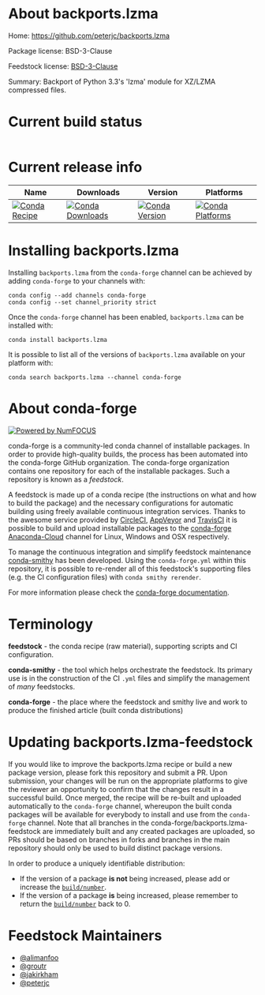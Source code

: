 About backports.lzma
====================

Home: https://github.com/peterjc/backports.lzma

Package license: BSD-3-Clause

Feedstock license: [BSD-3-Clause](https://github.com/conda-forge/backports.lzma-feedstock/blob/master/LICENSE.txt)

Summary: Backport of Python 3.3's 'lzma' module for XZ/LZMA compressed files.

Current build status
====================


<table>
</table>

Current release info
====================

| Name | Downloads | Version | Platforms |
| --- | --- | --- | --- |
| [![Conda Recipe](https://img.shields.io/badge/recipe-backports.lzma-green.svg)](https://anaconda.org/conda-forge/backports.lzma) | [![Conda Downloads](https://img.shields.io/conda/dn/conda-forge/backports.lzma.svg)](https://anaconda.org/conda-forge/backports.lzma) | [![Conda Version](https://img.shields.io/conda/vn/conda-forge/backports.lzma.svg)](https://anaconda.org/conda-forge/backports.lzma) | [![Conda Platforms](https://img.shields.io/conda/pn/conda-forge/backports.lzma.svg)](https://anaconda.org/conda-forge/backports.lzma) |

Installing backports.lzma
=========================

Installing `backports.lzma` from the `conda-forge` channel can be achieved by adding `conda-forge` to your channels with:

```
conda config --add channels conda-forge
conda config --set channel_priority strict
```

Once the `conda-forge` channel has been enabled, `backports.lzma` can be installed with:

```
conda install backports.lzma
```

It is possible to list all of the versions of `backports.lzma` available on your platform with:

```
conda search backports.lzma --channel conda-forge
```


About conda-forge
=================

[![Powered by NumFOCUS](https://img.shields.io/badge/powered%20by-NumFOCUS-orange.svg?style=flat&colorA=E1523D&colorB=007D8A)](http://numfocus.org)

conda-forge is a community-led conda channel of installable packages.
In order to provide high-quality builds, the process has been automated into the
conda-forge GitHub organization. The conda-forge organization contains one repository
for each of the installable packages. Such a repository is known as a *feedstock*.

A feedstock is made up of a conda recipe (the instructions on what and how to build
the package) and the necessary configurations for automatic building using freely
available continuous integration services. Thanks to the awesome service provided by
[CircleCI](https://circleci.com/), [AppVeyor](https://www.appveyor.com/)
and [TravisCI](https://travis-ci.com/) it is possible to build and upload installable
packages to the [conda-forge](https://anaconda.org/conda-forge)
[Anaconda-Cloud](https://anaconda.org/) channel for Linux, Windows and OSX respectively.

To manage the continuous integration and simplify feedstock maintenance
[conda-smithy](https://github.com/conda-forge/conda-smithy) has been developed.
Using the ``conda-forge.yml`` within this repository, it is possible to re-render all of
this feedstock's supporting files (e.g. the CI configuration files) with ``conda smithy rerender``.

For more information please check the [conda-forge documentation](https://conda-forge.org/docs/).

Terminology
===========

**feedstock** - the conda recipe (raw material), supporting scripts and CI configuration.

**conda-smithy** - the tool which helps orchestrate the feedstock.
                   Its primary use is in the construction of the CI ``.yml`` files
                   and simplify the management of *many* feedstocks.

**conda-forge** - the place where the feedstock and smithy live and work to
                  produce the finished article (built conda distributions)


Updating backports.lzma-feedstock
=================================

If you would like to improve the backports.lzma recipe or build a new
package version, please fork this repository and submit a PR. Upon submission,
your changes will be run on the appropriate platforms to give the reviewer an
opportunity to confirm that the changes result in a successful build. Once
merged, the recipe will be re-built and uploaded automatically to the
`conda-forge` channel, whereupon the built conda packages will be available for
everybody to install and use from the `conda-forge` channel.
Note that all branches in the conda-forge/backports.lzma-feedstock are
immediately built and any created packages are uploaded, so PRs should be based
on branches in forks and branches in the main repository should only be used to
build distinct package versions.

In order to produce a uniquely identifiable distribution:
 * If the version of a package **is not** being increased, please add or increase
   the [``build/number``](https://docs.conda.io/projects/conda-build/en/latest/resources/define-metadata.html#build-number-and-string).
 * If the version of a package **is** being increased, please remember to return
   the [``build/number``](https://docs.conda.io/projects/conda-build/en/latest/resources/define-metadata.html#build-number-and-string)
   back to 0.

Feedstock Maintainers
=====================

* [@alimanfoo](https://github.com/alimanfoo/)
* [@groutr](https://github.com/groutr/)
* [@jakirkham](https://github.com/jakirkham/)
* [@peterjc](https://github.com/peterjc/)

